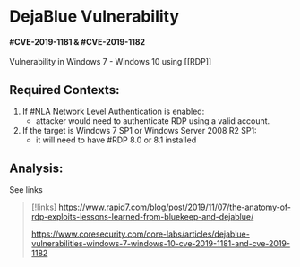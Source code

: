 
# DejaBlue Vulnerability
#### #CVE-2019-1181 & #CVE-2019-1182
Vulnerability in Windows 7 - Windows 10 using [[RDP]] 

## Required Contexts:
1. If #NLA Network Level Authentication is enabled:
	- attacker would need to authenticate RDP using a valid account.
2. If the target is Windows 7 SP1 or Windows Server 2008 R2 SP1:
	- it will need to have #RDP 8.0 or 8.1 installed

## Analysis:
See links


>[!links]
>https://www.rapid7.com/blog/post/2019/11/07/the-anatomy-of-rdp-exploits-lessons-learned-from-bluekeep-and-dejablue/
>
>https://www.coresecurity.com/core-labs/articles/dejablue-vulnerabilities-windows-7-windows-10-cve-2019-1181-and-cve-2019-1182

